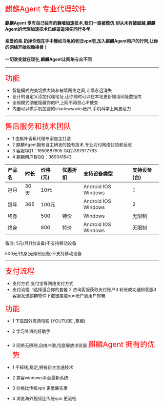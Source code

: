 <font color='red' size='5'>麒麟Agent 专业代理软件</font>

#### 麒麟Agent 享有自己独有的翻墙加速技术,我们一直被模仿.却从未有被超越,麒麟Agent的代理加速技术已经遥遥领先同行多年. ####

#### 亲爱的亲.扔掉你现在手中慢如乌龟的老旧vpn吧,加入麒麟Agent用户的行列,让你的网络开始脱胎换骨！ ####

#### 一切改变就在现在,麒麟Agent让网络与众不同 ####


---

<font color='red' size='5'>功能 </font>

  * 智能模式完美切换大陆和被墙网络之间,让墙永远消失
  * 设计的自定义添加代理地址,让你随时可以在本地更新被墙网址数据库
  * 全局模式彻底隐藏你的IP,上网不再担心IP被查
  * 内置可以供手机加速的shadowsocks账户,手机科学上网更给力


---

<font color='red' size='5'>售后服务和技术团队 </font>
  * 1 由枫叶香蕉代理专家自主打造
  * 2 麒麟Agent拥有自主研发的独有技术,专业对付网络封锁和延迟
  * 3 客服QQ1：1650887605 QQ2:397977763
  * 4 麒麟用户群QQ：369041643

| **产品名** | **时长** | **价格(元)** |**优惠折扣**|**支持设备类型**|**支持设备(台)**|
|:--------------|:-----------|:----------------|:---------------|:---------------------|:--------------------|
|包月| 30天| 10元|  | Android IOS Windows |1 |
|包年| 365| 100元|  | Android IOS Windows |2 |
|终身|  | 500|特价| Windows |无限制|
|终身|  | 800|特价| Android IOS Windows |无限制|

备注:
5元/月(1台设备)不支持移动设备

500元/终身(无限制设备)不支持移动设备

---


<font color='red' size='5'>支付流程 </font>
  * 支付方式:支付宝等网络支付方式
  * 支付流程: 1选择适合你的套餐 2 咨询客服获取支付账户3 转账成功通知客服3 客服发送麒麟软件下载链接或vpn账户到用户邮箱

<font color='red' size='5'>功能 </font>
  * 1 下载国外高清电影 (YOUTUBE ,草榴)
  * 2 学习外语的好助手
  * 3 网络无限制,自由冲浪,彻底解放浏览器
<font color='red' size='5'>麒麟Agent 拥有的优势</font>

  * 1 不掉线,稳定,拥有自主加速技术
  * 2 兼容windows平台最新系统
  * 3 价格比传统vpn 更低廉实惠
  * 4 浏览海外视频比传统vpn 更流畅